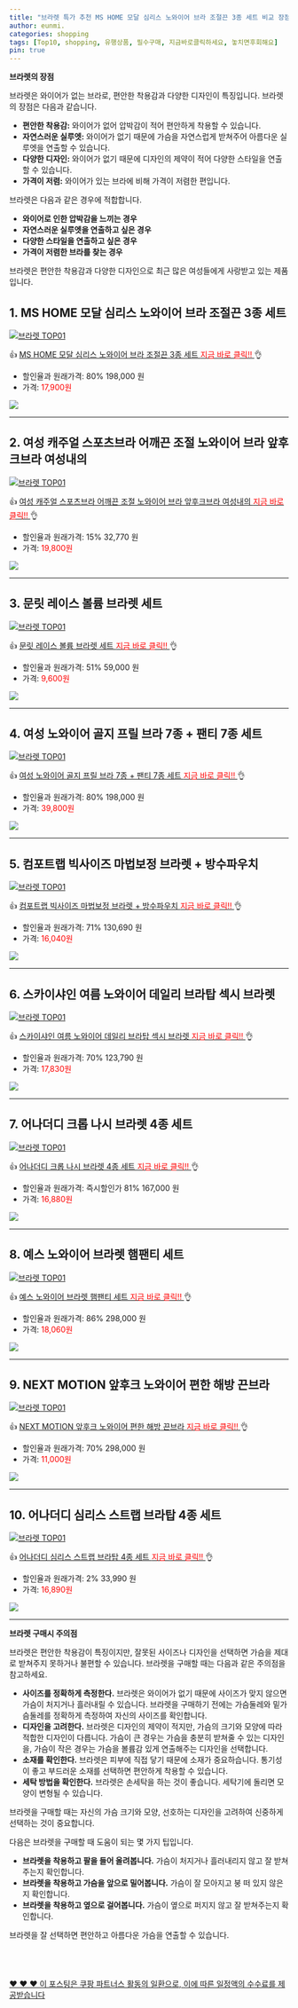 ```yaml
---
title: "브라렛 특가 추천 MS HOME 모달 심리스 노와이어 브라 조절끈 3종 세트 비교 장점"
author: eunmi.
categories: shopping
tags: [Top10, shopping, 유행상품, 필수구매, 지금바로클릭하세요, 놓치면후회해요]
pin: true
---
```

**브라렛의 장점**

브라렛은 와이어가 없는 브라로, 편안한 착용감과 다양한 디자인이 특징입니다. 브라렛의 장점은 다음과 같습니다.

* **편안한 착용감:** 와이어가 없어 압박감이 적어 편안하게 착용할 수 있습니다.
* **자연스러운 실루엣:** 와이어가 없기 때문에 가슴을 자연스럽게 받쳐주어 아름다운 실루엣을 연출할 수 있습니다.
* **다양한 디자인:** 와이어가 없기 때문에 디자인의 제약이 적어 다양한 스타일을 연출할 수 있습니다.
* **가격이 저렴:** 와이어가 있는 브라에 비해 가격이 저렴한 편입니다.

브라렛은 다음과 같은 경우에 적합합니다.

* **와이어로 인한 압박감을 느끼는 경우**
* **자연스러운 실루엣을 연출하고 싶은 경우**
* **다양한 스타일을 연출하고 싶은 경우**
* **가격이 저렴한 브라를 찾는 경우**

브라렛은 편안한 착용감과 다양한 디자인으로 최근 많은 여성들에게 사랑받고 있는 제품입니다.

   

## 1. MS HOME 모달 심리스 노와이어 브라 조절끈 3종 세트

[![브라렛 TOP01](https://thumbnail8.coupangcdn.com/thumbnails/remote/230x230ex/image/vendor_inventory/e87b/44cbbd91821a3742772fd2b7c7ddff4dbc640d91310b147c49cd2fd2f6f8.jpg)](https://link.coupang.com/re/AFFSDP?lptag=AF3617701&subid=GithubCoopas&pageKey=6568318897&traceid=V0-153&itemId=14734136724&vendorItemId=81974685816)


👍 [MS HOME 모달 심리스 노와이어 브라 조절끈 3종 세트 <font color=red> 지금 바로 클릭!! </font> ](https://link.coupang.com/re/AFFSDP?lptag=AF3617701&subid=GithubCoopas&pageKey=6568318897&traceid=V0-153&itemId=14734136724&vendorItemId=81974685816) 👌 


- 할인율과 원래가격: 80%  198,000   원
- 가격: <span style='color:red'>17,900원</span>

[![](/discount_price.png)](https://link.coupang.com/re/AFFSDP?lptag=AF3617701&subid=GithubCoopas&pageKey=6568318897&traceid=V0-153&itemId=14734136724&vendorItemId=81974685816)

---


   

## 2. 여성 캐주얼 스포츠브라 어깨끈 조절 노와이어 브라 앞후크브라 여성내의

[![브라렛 TOP01](https://thumbnail6.coupangcdn.com/thumbnails/remote/230x230ex/image/vendor_inventory/a4e6/012bbe518f15354830db750bd00e2359f6ab0055ef43ad92ad96e064f1c3.jpg)](https://link.coupang.com/re/AFFSDP?lptag=AF3617701&subid=GithubCoopas&pageKey=7358420238&traceid=V0-153&itemId=18952371595&vendorItemId=86926723330)


👍 [여성 캐주얼 스포츠브라 어깨끈 조절 노와이어 브라 앞후크브라 여성내의 <font color=red> 지금 바로 클릭!! </font> ](https://link.coupang.com/re/AFFSDP?lptag=AF3617701&subid=GithubCoopas&pageKey=7358420238&traceid=V0-153&itemId=18952371595&vendorItemId=86926723330) 👌 


- 할인율과 원래가격: 15%  32,770   원
- 가격: <span style='color:red'>19,800원</span>

[![](/discount_price.png)](https://link.coupang.com/re/AFFSDP?lptag=AF3617701&subid=GithubCoopas&pageKey=7358420238&traceid=V0-153&itemId=18952371595&vendorItemId=86926723330)

---


   

## 3. 문릿 레이스 볼륨 브라렛 세트

[![브라렛 TOP01](https://thumbnail6.coupangcdn.com/thumbnails/remote/230x230ex/image/retail/images/2021/12/15/11/2/80b965c5-245d-4100-bb7e-91d34f671473.jpg)](https://link.coupang.com/re/AFFSDP?lptag=AF3617701&subid=GithubCoopas&pageKey=6210822541&traceid=V0-153&itemId=12379235388&vendorItemId=79835022518)


👍 [문릿 레이스 볼륨 브라렛 세트 <font color=red> 지금 바로 클릭!! </font> ](https://link.coupang.com/re/AFFSDP?lptag=AF3617701&subid=GithubCoopas&pageKey=6210822541&traceid=V0-153&itemId=12379235388&vendorItemId=79835022518) 👌 


- 할인율과 원래가격: 51%  59,000   원
- 가격: <span style='color:red'>9,600원</span>

[![](/discount_price.png)](https://link.coupang.com/re/AFFSDP?lptag=AF3617701&subid=GithubCoopas&pageKey=6210822541&traceid=V0-153&itemId=12379235388&vendorItemId=79835022518)

---


   

## 4. 여성 노와이어 골지 프릴 브라 7종 + 팬티 7종 세트

[![브라렛 TOP01](https://thumbnail10.coupangcdn.com/thumbnails/remote/230x230ex/image/vendor_inventory/8197/6b5be7ba56d27f9a81628c40123e1345293f290dc280e7589d2f24366eb9.jpg)](https://link.coupang.com/re/AFFSDP?lptag=AF3617701&subid=GithubCoopas&pageKey=7358428627&traceid=V0-153&itemId=18952414879&vendorItemId=86078621108)


👍 [여성 노와이어 골지 프릴 브라 7종 + 팬티 7종 세트 <font color=red> 지금 바로 클릭!! </font> ](https://link.coupang.com/re/AFFSDP?lptag=AF3617701&subid=GithubCoopas&pageKey=7358428627&traceid=V0-153&itemId=18952414879&vendorItemId=86078621108) 👌 


- 할인율과 원래가격: 80%  198,000   원
- 가격: <span style='color:red'>39,800원</span>

[![](/discount_price.png)](https://link.coupang.com/re/AFFSDP?lptag=AF3617701&subid=GithubCoopas&pageKey=7358428627&traceid=V0-153&itemId=18952414879&vendorItemId=86078621108)

---


   

## 5. 컴포트랩 빅사이즈 마법보정 브라렛 + 방수파우치

[![브라렛 TOP01](https://thumbnail9.coupangcdn.com/thumbnails/remote/230x230ex/image/rs_quotation_api/xdmhkmqn/2c90e02372904bd69f422756c6584866.jpg)](https://link.coupang.com/re/AFFSDP?lptag=AF3617701&subid=GithubCoopas&pageKey=1749098731&traceid=V0-153&itemId=5997542187&vendorItemId=73033981088)


👍 [컴포트랩 빅사이즈 마법보정 브라렛 + 방수파우치 <font color=red> 지금 바로 클릭!! </font> ](https://link.coupang.com/re/AFFSDP?lptag=AF3617701&subid=GithubCoopas&pageKey=1749098731&traceid=V0-153&itemId=5997542187&vendorItemId=73033981088) 👌 


- 할인율과 원래가격: 71%  130,690   원
- 가격: <span style='color:red'>16,040원</span>

[![](/discount_price.png)](https://link.coupang.com/re/AFFSDP?lptag=AF3617701&subid=GithubCoopas&pageKey=1749098731&traceid=V0-153&itemId=5997542187&vendorItemId=73033981088)

---


   

## 6. 스카이샤인 여름 노와이어 데일리 브라탑 섹시 브라렛

[![브라렛 TOP01](https://thumbnail6.coupangcdn.com/thumbnails/remote/230x230ex/image/vendor_inventory/b26e/87e1636ae0a8d02436ec955d867884f13b87fd4ad05d762b6d4d27303df6.jpg)](https://link.coupang.com/re/AFFSDP?lptag=AF3617701&subid=GithubCoopas&pageKey=7340079971&traceid=V0-153&itemId=18863594130&vendorItemId=86053370254)


👍 [스카이샤인 여름 노와이어 데일리 브라탑 섹시 브라렛 <font color=red> 지금 바로 클릭!! </font> ](https://link.coupang.com/re/AFFSDP?lptag=AF3617701&subid=GithubCoopas&pageKey=7340079971&traceid=V0-153&itemId=18863594130&vendorItemId=86053370254) 👌 


- 할인율과 원래가격: 70%  123,790   원
- 가격: <span style='color:red'>17,830원</span>

[![](/discount_price.png)](https://link.coupang.com/re/AFFSDP?lptag=AF3617701&subid=GithubCoopas&pageKey=7340079971&traceid=V0-153&itemId=18863594130&vendorItemId=86053370254)

---


   

## 7. 어나더디 크롭 나시 브라렛 4종 세트

[![브라렛 TOP01](https://thumbnail9.coupangcdn.com/thumbnails/remote/230x230ex/image/rs_quotation_api/dzw0vwv7/624d3d4dd8674c0587f5b9f57f5579da.jpg)](https://link.coupang.com/re/AFFSDP?lptag=AF3617701&subid=GithubCoopas&pageKey=4316856581&traceid=V0-153&itemId=17897476991&vendorItemId=85060329327)


👍 [어나더디 크롭 나시 브라렛 4종 세트 <font color=red> 지금 바로 클릭!! </font> ](https://link.coupang.com/re/AFFSDP?lptag=AF3617701&subid=GithubCoopas&pageKey=4316856581&traceid=V0-153&itemId=17897476991&vendorItemId=85060329327) 👌 


- 할인율과 원래가격: 즉시할인가 81%  167,000   원
- 가격: <span style='color:red'>16,880원</span>

[![](/discount_price.png)](https://link.coupang.com/re/AFFSDP?lptag=AF3617701&subid=GithubCoopas&pageKey=4316856581&traceid=V0-153&itemId=17897476991&vendorItemId=85060329327)

---


   

## 8. 예스 노와이어 브라렛 햄팬티 세트

[![브라렛 TOP01](https://thumbnail7.coupangcdn.com/thumbnails/remote/230x230ex/image/rs_quotation_api/3c4yrwk8/cc848798a90a428db9344f51e1c43e46.jpg)](https://link.coupang.com/re/AFFSDP?lptag=AF3617701&subid=GithubCoopas&pageKey=6382869235&traceid=V0-153&itemId=13569512967&vendorItemId=80822953639)


👍 [예스 노와이어 브라렛 햄팬티 세트 <font color=red> 지금 바로 클릭!! </font> ](https://link.coupang.com/re/AFFSDP?lptag=AF3617701&subid=GithubCoopas&pageKey=6382869235&traceid=V0-153&itemId=13569512967&vendorItemId=80822953639) 👌 


- 할인율과 원래가격: 86%  298,000   원
- 가격: <span style='color:red'>18,060원</span>

[![](/discount_price.png)](https://link.coupang.com/re/AFFSDP?lptag=AF3617701&subid=GithubCoopas&pageKey=6382869235&traceid=V0-153&itemId=13569512967&vendorItemId=80822953639)

---


   

## 9. NEXT MOTION 앞후크 노와이어 편한 해방 끈브라

[![브라렛 TOP01](https://thumbnail7.coupangcdn.com/thumbnails/remote/230x230ex/image/vendor_inventory/7b61/18a1e8d985e4fc4913809777eb2edf3acf3f723fbcac81215c22ff9887a0.jpg)](https://link.coupang.com/re/AFFSDP?lptag=AF3617701&subid=GithubCoopas&pageKey=6900163710&traceid=V0-153&itemId=16592801620&vendorItemId=83778052939)


👍 [NEXT MOTION 앞후크 노와이어 편한 해방 끈브라 <font color=red> 지금 바로 클릭!! </font> ](https://link.coupang.com/re/AFFSDP?lptag=AF3617701&subid=GithubCoopas&pageKey=6900163710&traceid=V0-153&itemId=16592801620&vendorItemId=83778052939) 👌 


- 할인율과 원래가격: 70%  298,000   원
- 가격: <span style='color:red'>11,000원</span>

[![](/discount_price.png)](https://link.coupang.com/re/AFFSDP?lptag=AF3617701&subid=GithubCoopas&pageKey=6900163710&traceid=V0-153&itemId=16592801620&vendorItemId=83778052939)

---


   

## 10. 어나더디 심리스 스트랩 브라탑 4종 세트

[![브라렛 TOP01](https://thumbnail10.coupangcdn.com/thumbnails/remote/230x230ex/image/rs_quotation_api/nrwkxlio/0f45f5471b484a44a4501960dc2b84b4.jpg)](https://link.coupang.com/re/AFFSDP?lptag=AF3617701&subid=GithubCoopas&pageKey=4322686515&traceid=V0-153&itemId=5033920015&vendorItemId=85125625504)


👍 [어나더디 심리스 스트랩 브라탑 4종 세트 <font color=red> 지금 바로 클릭!! </font> ](https://link.coupang.com/re/AFFSDP?lptag=AF3617701&subid=GithubCoopas&pageKey=4322686515&traceid=V0-153&itemId=5033920015&vendorItemId=85125625504) 👌 


- 할인율과 원래가격: 2%  33,990   원
- 가격: <span style='color:red'>16,890원</span>

[![](/discount_price.png)](https://link.coupang.com/re/AFFSDP?lptag=AF3617701&subid=GithubCoopas&pageKey=4322686515&traceid=V0-153&itemId=5033920015&vendorItemId=85125625504)

---
**브라렛 구매시 주의점**

브라렛은 편안한 착용감이 특징이지만, 잘못된 사이즈나 디자인을 선택하면 가슴을 제대로 받쳐주지 못하거나 불편할 수 있습니다. 브라렛을 구매할 때는 다음과 같은 주의점을 참고하세요.

* **사이즈를 정확하게 측정한다.** 브라렛은 와이어가 없기 때문에 사이즈가 맞지 않으면 가슴이 처지거나 흘러내릴 수 있습니다. 브라렛을 구매하기 전에는 가슴둘레와 밑가슴둘레를 정확하게 측정하여 자신의 사이즈를 확인합니다.
* **디자인을 고려한다.** 브라렛은 디자인의 제약이 적지만, 가슴의 크기와 모양에 따라 적합한 디자인이 다릅니다. 가슴이 큰 경우는 가슴을 충분히 받쳐줄 수 있는 디자인을, 가슴이 작은 경우는 가슴을 볼륨감 있게 연출해주는 디자인을 선택합니다.
* **소재를 확인한다.** 브라렛은 피부에 직접 닿기 때문에 소재가 중요하습니다. 통기성이 좋고 부드러운 소재를 선택하면 편안하게 착용할 수 있습니다.
* **세탁 방법을 확인한다.** 브라렛은 손세탁을 하는 것이 좋습니다. 세탁기에 돌리면 모양이 변형될 수 있습니다.

브라렛을 구매할 때는 자신의 가슴 크기와 모양, 선호하는 디자인을 고려하여 신중하게 선택하는 것이 중요합니다.

다음은 브라렛을 구매할 때 도움이 되는 몇 가지 팁입니다.

* **브라렛을 착용하고 팔을 들어 올려봅니다.** 가슴이 처지거나 흘러내리지 않고 잘 받쳐주는지 확인합니다.
* **브라렛을 착용하고 가슴을 앞으로 밀어봅니다.** 가슴이 잘 모아지고 붕 떠 있지 않은지 확인합니다.
* **브라렛을 착용하고 옆으로 걸어봅니다.** 가슴이 옆으로 퍼지지 않고 잘 받쳐주는지 확인합니다.

브라렛을 잘 선택하면 편안하고 아름다운 가슴을 연출할 수 있습니다.<br><br><br><br><br> [ ❤ ❤ ❤ 이 포스팅은 쿠팡 파트너스 활동의 일환으로, 이에 따른 일정액의 수수료를 제공받습니다](https://link.coupang.com/a/bcEFyh)
